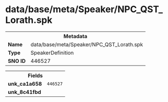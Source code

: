 <h1>data/base/meta/Speaker/NPC_QST_Lorath.spk</h1><table><tr><th colspan="100%">Metadata</th></tr><tr><td><b>Name</b></td><td>data/base/meta/Speaker/NPC_QST_Lorath.spk</td></tr><tr><td><b>Type</b></td><td>SpeakerDefinition</td></tr><tr><td><b>SNO ID</b></td><td>446527</td></tr></table>

<table><tr><th colspan="100%">Fields</th></tr><tr><td><b>unk_ca1a658</b></td><td><code>446527</code></td></tr><tr><td><b>unk_8c41fbd</b></td><td></td></tr></table>

